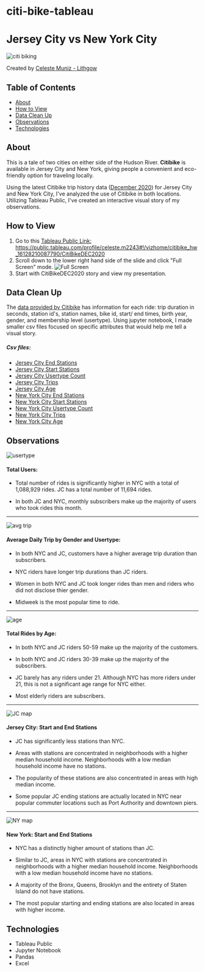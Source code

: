 # citi-bike-tableau

# Jersey City vs New York City

![citi biking](Images/bike.gif)

Created by [Celeste Muniz - Lithgow](https://github.com/celeste1030)

## Table of Contents
* [About](#about)
* [How to View](#how-to-view)
* [Data Clean Up](#data-clean-up)
* [Observations](#observations)
* [Technologies](#technologies)

## About

This is a tale of two cities on either side of the Hudson River. **Citibike** is available in Jersey City and New York, giving people a convenient and eco-friendly option for traveling locally.

Using the latest Citibike trip history data ([December 2020](https://s3.amazonaws.com/tripdata/index.html)) for Jersey City and New York City, I've analyzed the use of Citibike in both locations.  Utilizing Tableau Public, I've created an interactive visual story of my observations.    
 
## How to View

1. Go to this [Tableau Public Link:](https://public.tableau.com/profile/celeste.m2243#!/vizhome/citibike_hw_16128210087790/CitiBikeDEC2020)
https://public.tableau.com/profile/celeste.m2243#!/vizhome/citibike_hw_16128210087790/CitiBikeDEC2020
2. Scroll down to the lower right hand side of the slide and click "Full Screen" mode.
![Full Screen](Images/fullscreen.png)
3. Start with CitiBikeDEC2020 story and view my presentation.


## Data Clean Up

The [data provided by Citibike](https://www.citibikenyc.com/system-data) has information for each ride: trip duration in seconds, station id's, station names, bike id, start/ end times, birth year, gender, and membership level (usertype). Using jupyter notebook,  I made smaller csv files focused on specific attributes that would help me tell a visual story.

##### Csv files:

* [Jersey City End Stations](Data/jc_stations_end.csv)
* [Jersey City Start Stations](Data/jc_stations_start.csv)
* [Jersey City Usertype Count](Data/jc_subcount.csv)
* [Jersey City Trips](Data/jc_trips.csv)
* [Jersey City Age](Data/jc_user_age.csv)
* [New York City End Stations](Data/nyc_stations_end.csv)
* [New York City Start Stations](Data/nyc_stations_start.csv)
* [New York City Usertype Count](Data/nyc_subcount.csv)
* [New York City Trips](Data/nyc_trips.csv)
* [New York City Age](Data/nyc_user_age.csv)

## Observations

![usertype](Images/user.png)

#### Total Users:

- Total number of rides is significantly higher in NYC with a total of 1,088,929 rides.  JC has a total number of 11,694 rides.

- In both JC and NYC, monthly subscribers make up the majority of users who took rides this month.

------------------------------------------------------------------------

![avg trip](Images/AvgDailyTrip.png)

#### Average Daily Trip by Gender and Usertype:

- In both NYC and JC, customers have a higher average trip duration than subscribers.  

- NYC riders have longer trip durations than JC riders.

- Women in both NYC and JC took longer rides than men and riders who did not disclose thier gender.

- Midweek is the most popular time to ride.


------------------------------------------------------------------------

![age](Images/age.png)

#### Total Rides by Age:

- In both NYC and JC riders 50-59 make up the majority of the customers.

- In both NYC and JC riders 30-39 make up the majority of the subscribers.

- JC barely has any riders under 21.  Although NYC has more riders under 21, this is not a significant age range for NYC either.

- Most elderly riders are subscribers.

------------------------------------------------------------------------  

![JC map](Images/nj_map.png)

#### Jersey City: Start and End Stations

- JC has significantly less stations than NYC.

- Areas with stations are concentrated in neighborhoods with a higher median household income.  Neighborhoods with a low median household income have no stations.

- The popularity of these stations are also concentrated in areas with high median income.

- Some popular JC ending stations are actually located in NYC near popular commuter locations such as Port Authority and downtown piers.

------------------------------------------------------------------------

![NY map](Images/ny_map.png)

#### New York: Start and End Stations

- NYC has a distinctly higher amount of  stations than JC.

- Similar to  JC, areas in NYC with stations are concentrated in neighborhoods with a higher median household income.  Neighborhoods with a low median household income have no stations.

- A majority of the Bronx, Queens, Brooklyn and the entirety of Staten Island do not have stations. 

- The most popular starting and ending stations are also located in areas with higher income. 

## Technologies

- Tableau Public
- Jupyter Notebook
- Pandas
- Excel


